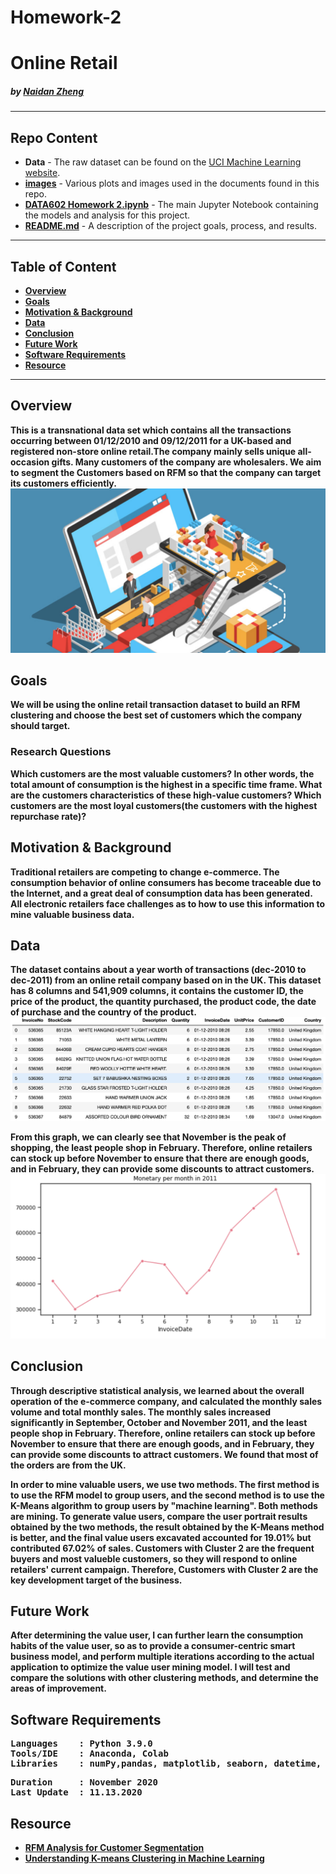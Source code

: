 # Homework-2

# Online Retail 

#####    by <b>[Naidan Zheng](https://github.com/Naidanzheng)</b>

---

## Repo Content
- <b>Data</b> - The raw dataset can be found on the [UCI Machine Learning website](https://archive.ics.uci.edu/ml/datasets/Online+Retail). 
- <b>[images](https://github.com/Naidanzheng/Homework-2/blob/Master/Image)</b> - Various plots and images used in the documents found in this repo.
- <b>[DATA602 Homework 2.ipynb](https://github.com/Naidanzheng/Homework-2/blob/Master/DATA602%20Project%201.ipynb)</b> - The main Jupyter Notebook containing the models and analysis for this project.
- <b>[README.md](README.md)</b> - A description of the project goals, process, and results.

---


## Table of Content
- <b>[Overview](https://github.com/Naidanzheng/Homework-2/blob/Master/README.md#overview) 
- <b>[Goals](https://github.com/Naidanzheng/Homework-2/blob/Master/README.md#goals) 
- <b>[Motivation & Background](https://github.com/Naidanzheng/Homework-2/blob/Master/README.md#motivation--background) 
- <b>[Data](https://github.com/Naidanzheng/Homework-2/blob/Master/README.md#data) 
- <b>[Conclusion](https://github.com/Naidanzheng/Homework-2/blob/Master/README.md#conclusion) 
- <b>[Future Work](https://github.com/Naidanzheng/Homework-2/blob/Master/README.md#future-work) 
- <b>[Software Requirements](https://github.com/Naidanzheng/Homework-2/blob/Master/README.md#software-requirements) 
- <b>[Resource](https://github.com/Naidanzheng/Homework-2/blob/Master/README.md#resource) 

---
## Overview
This is a transnational data set which contains all the transactions occurring between 01/12/2010 and 09/12/2011 for a UK-based and registered non-store online retail.The company mainly sells unique all-occasion gifts. Many customers of the company are wholesalers. We aim to segment the Customers based on RFM so that the company can target its customers efficiently.
![Online Retail.png](https://github.com/Naidanzheng/Homework-2/blob/Master/Image/Online%20Retail.png)


## Goals
We will be using the online retail transaction dataset to build an RFM clustering and choose the best set of customers which the company should target.


### Research Questions
Which customers are the most valuable customers? In other words, the total amount of consumption is the highest in a specific time frame. What are the customers characteristics of these high-value customers?
Which customers are the most loyal customers(the customers with the highest repurchase rate)? 

## Motivation & Background
Traditional retailers are competing to change e-commerce. The consumption behavior of online consumers has become traceable due to the Internet, and a great deal of consumption data has been generated. All electronic retailers face challenges as to how to use this information to mine valuable business data.




## Data
The dataset contains about a year worth of transactions (dec-2010 to dec-2011) from an online retail company based on in the UK.
This dataset has 8 columns and 541,909 columns, it contains the customer ID, the price of the product, the quantity purchased, the product code, the date of purchase and the country of the product.
![Data.png](https://github.com/Naidanzheng/Homework-2/blob/Master/Image/Data.png)



From this graph, we can clearly see that November is the peak of shopping, the least people shop in February.
Therefore, online retailers can stock up before November to ensure that there are enough goods, and in February, they can provide some discounts to attract customers.
![Month.png](https://github.com/Naidanzheng/Homework-2/blob/Master/Image/Month.png)


## Conclusion
Through descriptive statistical analysis, we learned about the overall operation of the e-commerce company, and calculated the monthly sales volume and total monthly sales. The monthly sales increased significantly in September, October and November 2011, and the least people shop in February. Therefore, online retailers can stock up before November to ensure that there are enough goods, and in February, they can provide some discounts to attract customers. We found that most of the orders are from the UK.

In order to mine valuable users, we use two methods. The first method is to use the RFM model to group users, and the second method is to use the K-Means algorithm to group users by "machine learning". Both methods are mining. To generate value users, compare the user portrait results obtained by the two methods, the result obtained by the K-Means method is better, and the final value users excavated accounted for 19.01% but contributed 67.02% of sales. Customers with Cluster 2 are the frequent buyers and most valueble customers, so they will respond to online retailers' current campaign. Therefore, Customers with Cluster 2 are the key development target of the business.

## Future Work
After determining the value user, I can further learn the consumption habits of the value user, so as to provide a consumer-centric smart business model, and perform multiple iterations according to the actual application to optimize the value user mining model. I will test and compare the solutions with other clustering methods, and determine the areas of improvement.

## Software Requirements
<pre>
Languages    : Python 3.9.0
Tools/IDE    : Anaconda, Colab
Libraries    : numPy,pandas, matplotlib, seaborn, datetime, scikit-learn,warning 
</pre>

<pre>
Duration     : November 2020
Last Update  : 11.13.2020
</pre>


## Resource

- <b>[RFM Analysis for Customer Segmentation](https://clevertap.com/blog/rfm-analysis/)
- <b>[Understanding K-means Clustering in Machine Learning](https://towardsdatascience.com/understanding-k-means-clustering-in-machine-learning-6a6e67336aa1)

